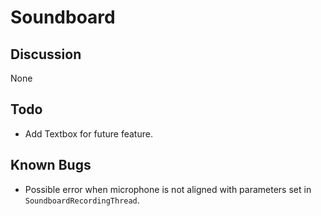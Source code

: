 # Soundboard

## Discussion

None

## Todo

- Add Textbox for future feature.

## Known Bugs

- Possible error when microphone is not aligned with parameters set in `SoundboardRecordingThread`.
